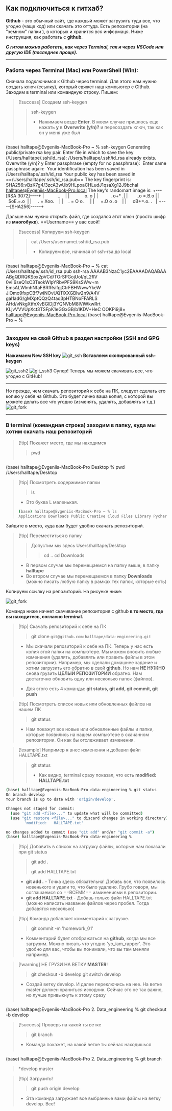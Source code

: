 ## Как подключиться к гитхаб?

**Github**  - это обычный сайт, где каждый может загрузить туда все, что угодно (чаще код) или скачать это оттуда. Есть репозитории (на "земном" папки ), в которых и хранится вся информаця. Ниже инструкция, как работать с **github**.

***С гитом можно работать, как через Terminal, так и через VSCode или другую IDE (последнее проще).***
* * *
### Работа через Terminal (Mac) или  PowerShell (Win):

Сначала подключимся к Github через terminal. Для этого нам нужно создать ключ (ссылку), который свяжет наш компьютер с GIthub. Заходим в terminal или командную строку. Пишем:

> [!success] Создаем ssh-keygen
> > ssh-keygen
> > - Нажимаем везде **Enter**. В моем случае пришлось еще
> > нажать **y** в **Overwrite (y/n)?** и пересоздать ключ, так как он у меня уже был
> 
> ```bash
(base) halltape@Evgeniis-MacBook-Pro ~ % ssh-keygen
Generating public/private rsa key pair.
Enter file in which to save the key (/Users/halltape/.ssh/id_rsa):
/Users/halltape/.ssh/id_rsa already exists.
Overwrite (y/n)? y
Enter passphrase (empty for no passphrase): 
Enter same passphrase again: 
Your identification has been saved in /Users/halltape/.ssh/id_rsa
Your public key has been saved in ==/Users/halltape/.ssh/id_rsa.pub==
The key fingerprint is:
SHA256:vBzK7g4/3zcA3wUb9HLpoaCHLudJ1qsaXg12J9bchaI halltape@Evgeniis-MacBook-Pro.local
The key's randomart image is:
+---[RSA 3072]----+
|           ..    |
|            o. o |
|          . o+* .|
|       ..o =.B.o |
|        SoE.=.o  |
|     . = Xoo.    |
|    . = O o.     |
|     =.O o .o    |
|     oB+=.o. .   |
+----[SHA256]-----+

Дальше нам нужно открыть файл, где создался этот ключ (просто шифр из **многобукв**).
==Username== у вас свой!

> [!success] Копируем ssh-keygen
> > cat /Users/username/.ssh/id_rsa.pub
> > - Копируем все, начиная от ssh-rsa до local
> 
> ```bash
(base) halltape@Evgeniis-MacBook-Pro ~ % cat /Users/halltape/.ssh/id_rsa.pub
ssh-rsa AAAAB3NzaC1yc2EAAAADAQABAA
ABgQDRQKSox2pVCd/TOrSPGojUoI/qL2flV
0vII6seQ1xC3TeokWlpYRbvPFS9KsSWw+m
EmsALWlmhNfaFBRfRsifgjCtrFBHWwwYkeW
JiOmo9fxpCBf7wiNOvUQ11XXGBlw2n9/A4V
gal1adG/gMXptQQzQ4taq3pHTBNoFFARLS
AHd/vNkgXtfnXvBGlDj3YQNVbM8IViWkwRrt
KLjvVVVUpXct3TSFpK1eGGxGB/b1KDV+HeC
OOKPi9j8= halltape@Evgeniis-MacBook-Pro.local
(base) halltape@Evgeniis-MacBook-Pro ~ %

* * * 
### Заходим на свой Github в раздел настройки (SSH and GPG keys)

**Нажимаем New SSH key**
![git_ssh](/img/git_ssh.png)
**Вставляем скопированный ssh-keygen**

![git_ssh2](/img/git_ssh2.png)
![git_ssh3](/img/git_ssh3.png)
Супер! Теперь мы можем скачивать все, что угодно с GitHub!

*** 
Но прежде, чем скачать репозиторий к себе на ПК, следует сделать его копию у себя на Github. Это будет лично ваша копия, с которой вы можете делать все что угодно (изменять, удалять, добавлять и т.д.)
![git_fork](/img/git_fork.png)
* * * 
### В terminal (командная строка) заходим в папку, куда мы хотим скачать наш репозиторий

> [!tip] Покажет место, где мы находимся
> > pwd
> 
> ```bash
(base) halltape@Evgeniis-MacBook-Pro Desktop % pwd
/Users/halltape/Desktop

> [!tip] Посмотреть содержимое папки
> > ls
> - Это буква L маленькая.
>```bash
>(base) halltape@Evgeniis-MacBook-Pro ~ % ls
> Applications Downloads Public Creative Cloud Files Library PycharmProjects DataGripProjects Movies miniconda3 Desktop Music mysql Documents Pictures

Зайдите в место, куда вам будет удобно скачать репозиторий. 
> [!tip] Переместиться в папку
> >Допустим мы здесь Users/halltape/Desktop
> > > cd ..
> > > cd Downloads
> - В первом случае мы перемещаемся на папку выше, в папку **halltape**
>- Во втором случае мы перемещаемся в папку **Downloads** (можно писать любую папку в рамках тех папок, которые есть)

Копируем ссылку на репозиторий. На рисунке ниже:

![git_fork](/img/git_fork2.png)

Команда ниже начнет скачивание репозитория с github **в то место,
где вы находитесь, согласно terminal.**
> [!tip] Скачать репозиторий к себе на ПК
> > git clone ```git@github.com:halltape/data-engineering.git```
> 
> - Мы скачали репозиторий к себе на ПК. Теперь у нас есть копия этой папки на компьютере. Мы можем вносить любые изменения (удалять, добавлять или править файлы в этом репозитории). Например, мы сделали домашнее задание и хотим загрузить его обратно в свой **github**. Но нам **НЕ НУЖНО** снова грузить **ЦЕЛЫЙ РЕПОЗИТОРИЙ** обратно. Нам достаточно обновить одну или несколько папок (файлов). 
> 
> - Для этого есть 4 команды: **git status, git add, git commit, git push**

> [!tip] Посмотреть список новых или обновленных файлов на нашем ПК
> > git status
> 
> - Нам покажут все новые или обновленные файлы и папки, которые появились на нашем компьютере в скачанном репозитории. Он как бы отслеживает изменения.

> [!example] Например я внес изменения и добавил файл HALLTAPE.txt
> > git status
> > - Как видно, terminal сразу показал, что есть **modified:   HALLTAPE.txt**
```bash
(base) halltape@Evgeniis-MacBook-Pro data-engineering % git status
On branch develop
Your branch is up to date with 'origin/develop'.

Changes not staged for commit:
  (use "git add <file>..." to update what will be committed)
  (use "git restore <file>..." to discard changes in working directory)
        'modified:   HALLTAPE.txt'

no changes added to commit (use "git add" and/or "git commit -a")
(base) halltape@Evgeniis-MacBook-Pro data-engineering % 
```

> [!tip] Добавить в список на загрузку файлы, которые нам показали при git status
> > git add .
> > 
> > git add HALLTAPE.txt
> 
> - **git add .** - Точка здесь обязательна! Добавь все, что появилось новенького и удали то, что было удалено. Грубо говоря, мы соглашаемся со ==ВСЕМИ== изминениями в репозитории.
> - **git add HALLTAPE.txt** - Добавь только файл HALLTAPE.txt (можно написать название файлов через пробел. Тогда добавятся несколько)

> [!tip] Команда добавляет комментарий к загрузке. 
> > git commit -m 'homework_01'
> 
> - Комментарий будет отображаться на **github**, когда мы все загрузим. Можно писать что угодно 'yo_iam_rapper'. Это удобно для вас, чтобы вы понимали, что вы там меняли например. 

> [!warning] НЕ ГРУЗИ НА ВЕТКУ **MASTER**!
> > git checkout -b develop
> > git switch develop
> - Создай ветку develop. И далее переключись на нее. На ветке master должен храниться исходник. Сейчас это не так важно, но лучше привыкнуть к этому сразу
>```bash
(base) halltape@Evgeniis-MacBook-Pro 2. Data_engineering % git checkout -b develop

> [!success] Проверь на какой ты ветке
> > git branch
> - Команда покажет, на какой ветке ты сейчас находишься
>```bash
(base) halltape@Evgeniis-MacBook-Pro 2. Data_engineering % git branch
> *develop
> master

> [!tip] Загрузить!
> > git push origin develop
> 
> - Эта команда загружает все выбранные вами файлы на ветку develop. Все!


